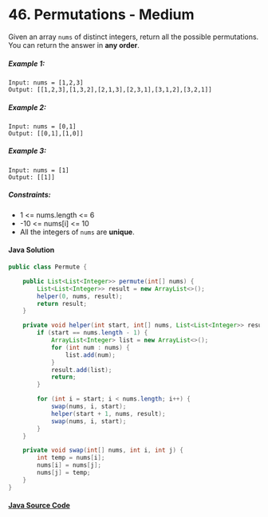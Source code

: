 # 46. Permutations - Medium

Given an array ```nums``` of distinct integers, return all the possible permutations. You can return the answer in <b>any order</b>.


##### Example 1:

```
Input: nums = [1,2,3]
Output: [[1,2,3],[1,3,2],[2,1,3],[2,3,1],[3,1,2],[3,2,1]]
```

##### Example 2:

```
Input: nums = [0,1]
Output: [[0,1],[1,0]]
```

##### Example 3:

```
Input: nums = [1]
Output: [[1]]
```

##### Constraints:

- 1 <= nums.length <= 6
- -10 <= nums[i] <= 10
- All the integers of ```nums``` are <b>unique</b>.

#### Java Solution
```java
public class Permute {

    public List<List<Integer>> permute(int[] nums) {
        List<List<Integer>> result = new ArrayList<>();
        helper(0, nums, result);
        return result;
    }

    private void helper(int start, int[] nums, List<List<Integer>> result) {
        if (start == nums.length - 1) {
            ArrayList<Integer> list = new ArrayList<>();
            for (int num : nums) {
                list.add(num);
            }
            result.add(list);
            return;
        }

        for (int i = start; i < nums.length; i++) {
            swap(nums, i, start);
            helper(start + 1, nums, result);
            swap(nums, i, start);
        }
    }

    private void swap(int[] nums, int i, int j) {
        int temp = nums[i];
        nums[i] = nums[j];
        nums[j] = temp;
    }
}
```

#### [Java Source Code](../../../src/main/java/com/algorithm/backtracking/Permute.java)